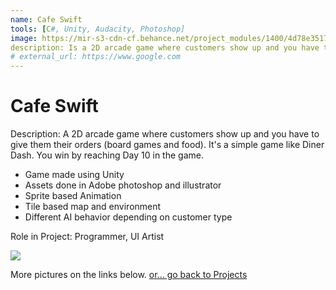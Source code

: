 ```yaml
---
name: Cafe Swift
tools: [C#, Unity, Audacity, Photoshop]
image: https://mir-s3-cdn-cf.behance.net/project_modules/1400/4d78e351794787.58f9ef01c342c.png
description: Is a 2D arcade game where customers show up and you have to give them their orders (board games and food). It's a simple game like Diner Dash.
# external_url: https://www.google.com
---
```


# Cafe Swift

Description:
A 2D arcade game where customers show up and you have to give them their orders (board games and food). It's a simple game like Diner Dash. You win by reaching Day 10 in the game.

- Game made using Unity
- Assets done in Adobe photoshop and illustrator
- Sprite based Animation
- Tile based map and environment
- Different AI behavior depending on customer type

Role in Project:
Programmer, UI Artist


![](https://mir-s3-cdn-cf.behance.net/project_modules/1400/97915851794787.58f9ef01c2f02.png)

More pictures on the links below.
<a href="{{ site.baseurl }}/projects"> or... go back to Projects</a>

<p class="text-center">
<a class ="" href="https://www.behance.net/gallery/51794787/GameCafe-Swift">
<i class="fab fa-2x fa-behance-square"></i> 